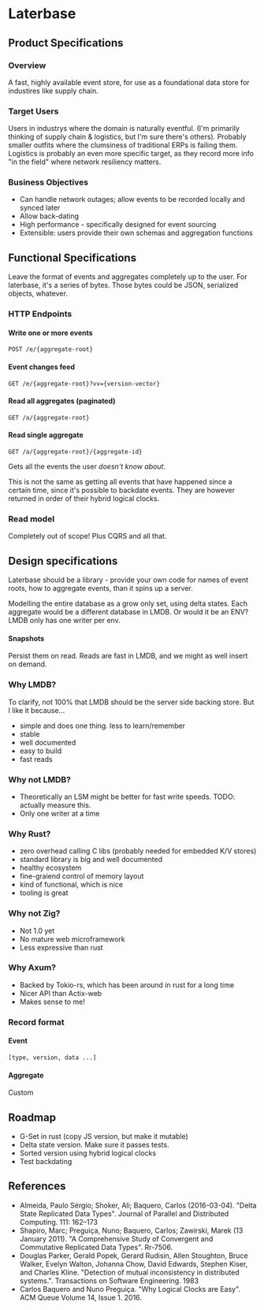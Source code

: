 # Laterbase

## Product Specifications

### Overview

A fast, highly available event store, for use as a foundational data store for industires like supply chain.

### Target Users

Users in industrys where the domain is naturally eventful. (I'm primarily thinking of supply chain & logistics, but I'm sure there's others). Probably smaller outfits where the clumsiness of traditional ERPs is failing them. Logistics is probably an even more specific target, as they record more info "in the field" where network resiliency matters.

### Business Objectives

- Can handle network outages; allow events to be recorded locally and synced later
- Allow back-dating
- High performance - specifically designed for event sourcing
- Extensible: users provide their own schemas and aggregation functions

## Functional Specifications

Leave the format of events and aggregates completely up to the user. For laterbase, it's a series of bytes. Those bytes could be JSON, serialized objects, whatever.

### HTTP Endpoints

#### Write one or more events
```
POST /e/{aggregate-root}
```

#### Event changes feed
```
GET /e/{aggregate-root}?vv={version-vector} 
```

#### Read all aggregates (paginated)
```
GET /a/{aggregate-root}
```

#### Read single aggregate
```
GET /a/{aggregate-root}/{aggregate-id}
```

Gets all the events the user *doesn't know about*.

This is not the same as getting all events that have happened since a certain time, since it's possible to backdate events. They are however returned in order of their hybrid logical clocks.

### Read model

Completely out of scope! Plus CQRS and all that.

## Design specifications

Laterbase should be a library - provide your own code for names of event roots, how to aggregate events, than it spins up a server.

Modelling the entire database as a grow only set, using delta states.
Each aggregate would be a different database in LMDB. Or would it be an ENV? LMDB only has one writer per env.

#### Snapshots

Persist them on read. Reads are fast in LMDB, and we might as well insert on demand.

### Why LMDB?

To clarify, not 100% that LMDB should be the server side backing store. But I like it because...

- simple and does one thing. less to learn/remember
- stable
- well documented
- easy to build
- fast reads

### Why not LMDB?

- Theoretically an LSM might be better for fast write speeds. TODO: actually measure this.
- Only one writer at a time

### Why Rust?

- zero overhead calling C libs (probably needed for embedded K/V stores)
- standard library is big and well documented
- healthy ecosystem
- fine-graiend control of memory layout
- kind of functional, which is nice
- tooling is great

### Why not Zig?

- Not 1.0 yet
- No mature web microframework
- Less expressive than rust

### Why Axum?

- Backed by Tokio-rs, which has been around in rust for a long time
- Nicer API than Actix-web
- Makes sense to me!

### Record format

#### Event

```
[type, version, data ...]
```

#### Aggregate

Custom

## Roadmap

- G-Set in rust (copy JS version, but make it mutable)
- Delta state version. Make sure it passes tests.
- Sorted version using hybrid logical clocks
- Test backdating

## References

- Almeida, Paulo Sérgio; Shoker, Ali; Baquero, Carlos (2016-03-04). "Delta State Replicated Data Types". Journal of Parallel and Distributed Computing. 111: 162–173
- Shapiro, Marc; Preguiça, Nuno; Baquero, Carlos; Zawirski, Marek (13 January 2011). "A Comprehensive Study of Convergent and Commutative Replicated Data Types". Rr-7506.
- Douglas Parker, Gerald Popek, Gerard Rudisin, Allen Stoughton, Bruce Walker, Evelyn Walton, Johanna Chow, David Edwards, Stephen Kiser, and Charles Kline. "Detection of mutual inconsistency in distributed systems.". Transactions on Software Engineering. 1983
- Carlos Baquero and Nuno Preguiça. "Why Logical Clocks are Easy". ACM Queue Volume 14, Issue 1. 2016.
